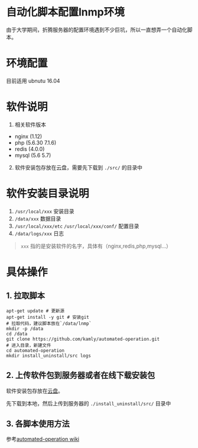 # 自动化脚本配置lnmp环境

由于大学期间，折腾服务器的配置环境遇到不少巨坑，所以一直想弄一个自动化脚本。


# 环境配置

目前适用
ubnutu 16.04 

# 软件说明

1. 相关软件版本
 - nginx (1.12)
 - php (5.6.30 7.1.6)
 - redis (4.0.0)
 - mysql (5.6 5.7)

2. 软件安装包存放在云盘，需要先下载到 `./src/` 的目录中


# 软件安装目录说明


1.  `/usr/local/xxx` 安装目录
2.  `/data/xxx` 数据目录
3.  `/usr/local/xxx/etc` `/usr/local/xxx/conf/` 配置目录
4.  `/data/logs/xxx` 日志

> `xxx` 指的是安装软件的名字，具体有（nginx,redis,php,mysql...）

# 具体操作

## 1. 拉取脚本

```shell
apt-get update # 更新源
apt-get install -y git # 安装git
# 拉取代码，建议脚本放在`/data/lnmp`
mkdir -p /data
cd /data
git clone https://github.com/kamly/automated-operation.git
# 进入目录，新建文件
cd automated-operation
mkdir install_uninstall/src logs 
```

## 2. 上传软件包到服务器或者在线下载安装包

软件安装包存放在[云盘](https://pan.baidu.com/s/1jJYgAN0)。

先下载到本地，然后上传到服务器的 `./install_uninstall/src/` 目录中

## 3. 各脚本使用方法

参考[automated-operation wiki](https://github.com/kamly/automated-operation/wiki)

